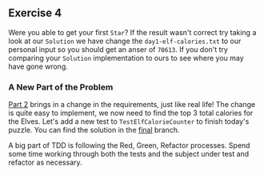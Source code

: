 ## Exercise 4

Were you able to get your first `Star`? If the result wasn't correct try taking a look at our `Solution` we have change the `day1-elf-calories.txt` to our personal input so you should get an anser of `70613`. If you don't try comparing your `Solution` implementation to ours to see where you may have gone wrong.

### A New Part of the Problem

[Part 2](/day1-part2.md) brings in a change in the requirements, just like real life! 
The change is quite easy to implement, we now need to find the top 3 total calories for the Elves.
Let's add a new test to `TestElfCalorieCounter` to finish today's puzzle.
You can find the solution in the [final](https://github.com/rocketstack-matt/advent-of-tdd/tree/final-refactor) branch.

A big part of TDD is following the Red, Green, Refactor processes.
Spend some time working through both the tests and the subject under test and refactor as necessary.

